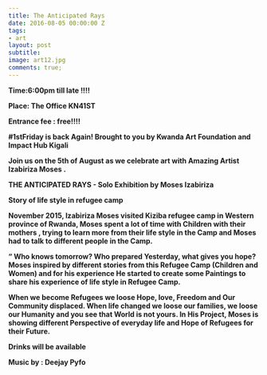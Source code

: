 ```yaml
---
title: The Anticipated Rays
date: 2016-08-05 00:00:00 Z
tags:
- art
layout: post
subtitle: 
image: art12.jpg
comments: true;
---
```


<strong>Time:6:00pm till late !!!!

<strong>Place: The Office KN41ST

<strong>Entrance fee : free!!!!

#1stFriday is back Again! Brought to you by Kwanda Art Foundation and Impact Hub Kigali

Join us on the 5th of August as we celebrate art with Amazing Artist Izabiriza Moses .

THE ANTICIPATED RAYS - Solo Exhibition by Moses Izabiriza

Story of life style in refugee camp

November 2015, Izabiriza Moses visited Kiziba refugee camp in Western province of Rwanda, Moses spent a lot of time with Children with their mothers , trying to learn more from their life style in the Camp and Moses had to talk to different people in the Camp.

“ Who knows tomorrow? Who prepared Yesterday, what gives you hope? Moses inspired by different stories from this Refugee Camp (Children and Women) and for his experience He started to create some Paintings to share his experience of life style in Refugee Camp.

When we become Refugees we loose Hope, love, Freedom and Our Community displaced. When life changed we loose our families, we loose our Humanity and you see that World is not yours.
In His Project, Moses is showing different Perspective of everyday life and Hope of Refugees for their Future.

Drinks will be available

Music by : Deejay Pyfo

